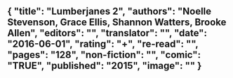{
 "title": "Lumberjanes 2",
 "authors": "Noelle Stevenson, Grace Ellis, Shannon Watters, Brooke Allen",
 "editors": "",
 "translator": "",
 "date": "2016-06-01",
 "rating": "+",
 "re-read": "",
 "pages": "128",
 "non-fiction": "",
 "comic": "TRUE",
 "published": "2015",
 "image": ""
}
---

